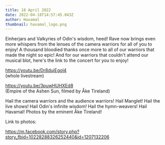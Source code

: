 ```yaml
---
title: 18 April 2022
date: 2022-04-18T14:57:45.043Z
author: Havamal
thumbnail: havamal_logo.png
---
```

Einherjars and Valkyries of Odin's wisdom, heed! Rave now brings even more whispers from the lenses of the camera warriors for all of you to enjoy! A thousand bloodied thanks once more to all of our warriors that made the night so epic! And for our warriors that couldn't attend our musical blot, here's the link to the concert for you to enjoy!

<https://youtu.be/Dr8dujEgol4>\
(whole livestream)

<https://youtu.be/3puwHUHXEd8>\
(Empire of the Ashen Sun, filmed by Åke Tireland)

Hail the camera warriors and the audience warriors! Hail Manglet! Hail the live shows! Hail Odin's infinite wisdom! Hail the hymn-weavers! Hail Havamal! Photos by the eminent Åke Tireland!

Link to photos:

<https://m.facebook.com/story.php?story_fbid=10228288326252440&id=1207132206>